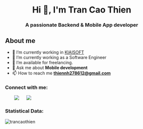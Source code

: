 <h1 align="center">Hi 👋, I'm Tran Cao Thien</a></h1>
<h3 align="center">A passionate Backend & Mobile App developer</h3>

## About me
- 🔭 I’m currently working in <a href="https://kiaisoft.com/" target="blank">KIAISOFT</a>
- 🌱 I’m currently working as a Software Engineer
- 🤝 I’m available for freelancing.
- 💬 Ask me about **Mobile development**
- 📫 How to reach me **thiennh278612@gmail.com**
<!-- - 📄 Know about my experiences <a href="https://github.com/100rabhcsmc/Me.io/blob/master/01SaurabhChavanReactNativeResume.pdf" target="blank">Resume</a> -->
<h3 align="left">Connect with me:</h3>
<p align="left">
 <div align="left"  class="icons-social" style="margin-left: 10px;">
        <a style="margin-left: 20px;"  target="_blank" href="https://www.linkedin.com/in/trancaothien/">
			<img src="https://img.icons8.com/doodle/40/000000/linkedin--v2.png"></a>
        <a style="margin-left: 20px;" target="_blank" href="https://github.com/trancaothien">
		<img src="https://img.icons8.com/doodle/40/000000/github--v1.png"></a>
      </div>
</p>
<h3>Statistical Data:</h3>
<p><img align="center"
    src="https://github-readme-stats.vercel.app/api/top-langs?username=trancaothien&show_icons=true&locale=en&bg_color=0d1117&text_color=ffffff&layout=compact"
    alt="trancaothien" 
    bg_color=#808080/></p>
<br>
<!-- <p>&nbsp;<img align="center" src="https://github-readme-stats.vercel.app/api?username=trancaothien&show_icons=true&locale=en&bg_color=0d1117&text_color=ffffff&repo=convoychat"
    alt="trancaothien" /></p>
<br>
 -->
